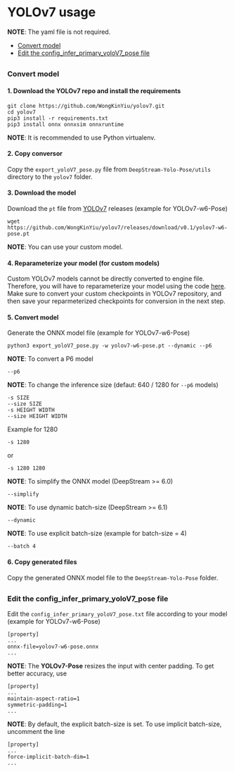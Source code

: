 # YOLOv7 usage

**NOTE**: The yaml file is not required.

* [Convert model](#convert-model)
* [Edit the config_infer_primary_yoloV7_pose file](#edit-the-config_infer_primary_yolov7_pose-file)

##

### Convert model

#### 1. Download the YOLOv7 repo and install the requirements

```
git clone https://github.com/WongKinYiu/yolov7.git
cd yolov7
pip3 install -r requirements.txt
pip3 install onnx onnxsim onnxruntime
```

**NOTE**: It is recommended to use Python virtualenv.

#### 2. Copy conversor

Copy the `export_yoloV7_pose.py` file from `DeepStream-Yolo-Pose/utils` directory to the `yolov7` folder.

#### 3. Download the model

Download the `pt` file from [YOLOv7](https://github.com/WongKinYiu/yolov7/releases/) releases (example for YOLOv7-w6-Pose)

```
wget https://github.com/WongKinYiu/yolov7/releases/download/v0.1/yolov7-w6-pose.pt
```

**NOTE**: You can use your custom model.

#### 4. Reparameterize your model (for custom models)

Custom YOLOv7 models cannot be directly converted to engine file. Therefore, you will have to reparameterize your model using the code [here](https://github.com/WongKinYiu/yolov7/blob/main/tools/reparameterization.ipynb). Make sure to convert your custom checkpoints in YOLOv7 repository, and then save your reparmeterized checkpoints for conversion in the next step.

#### 5. Convert model

Generate the ONNX model file (example for YOLOv7-w6-Pose)

```
python3 export_yoloV7_pose.py -w yolov7-w6-pose.pt --dynamic --p6
```

**NOTE**: To convert a P6 model

```
--p6
```

**NOTE**: To change the inference size (defaut: 640 / 1280 for `--p6` models)

```
-s SIZE
--size SIZE
-s HEIGHT WIDTH
--size HEIGHT WIDTH
```

Example for 1280

```
-s 1280
```

or

```
-s 1280 1280
```

**NOTE**: To simplify the ONNX model (DeepStream >= 6.0)

```
--simplify
```

**NOTE**: To use dynamic batch-size (DeepStream >= 6.1)

```
--dynamic
```

**NOTE**: To use explicit batch-size (example for batch-size = 4)

```
--batch 4
```

#### 6. Copy generated files

Copy the generated ONNX model file to the `DeepStream-Yolo-Pose` folder.

##

### Edit the config_infer_primary_yoloV7_pose file

Edit the `config_infer_primary_yoloV7_pose.txt` file according to your model (example for YOLOv7-w6-Pose)

```
[property]
...
onnx-file=yolov7-w6-pose.onnx
...
```

**NOTE**: The **YOLOv7-Pose** resizes the input with center padding. To get better accuracy, use

```
[property]
...
maintain-aspect-ratio=1
symmetric-padding=1
...
```

**NOTE**: By default, the explicit batch-size is set. To use implicit batch-size, uncomment the line

```
[property]
...
force-implicit-batch-dim=1
...
```
